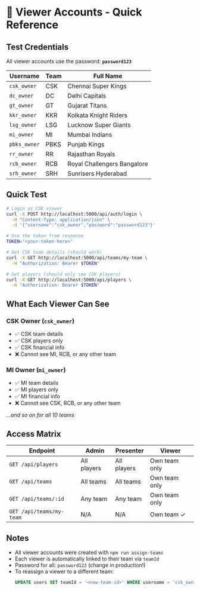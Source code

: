 # 🔐 Viewer Accounts - Quick Reference

## Test Credentials

All viewer accounts use the password: **`password123`**

| Username | Team | Full Name |
|----------|------|-----------|
| `csk_owner` | CSK | Chennai Super Kings |
| `dc_owner` | DC | Delhi Capitals |
| `gt_owner` | GT | Gujarat Titans |
| `kkr_owner` | KKR | Kolkata Knight Riders |
| `lsg_owner` | LSG | Lucknow Super Giants |
| `mi_owner` | MI | Mumbai Indians |
| `pbks_owner` | PBKS | Punjab Kings |
| `rr_owner` | RR | Rajasthan Royals |
| `rcb_owner` | RCB | Royal Challengers Bangalore |
| `srh_owner` | SRH | Sunrisers Hyderabad |

## Quick Test

```bash
# Login as CSK viewer
curl -X POST http://localhost:5000/api/auth/login \
  -H "Content-Type: application/json" \
  -d '{"username":"csk_owner","password":"password123"}'

# Use the token from response
TOKEN="<your-token-here>"

# Get CSK team details (should work)
curl -X GET http://localhost:5000/api/teams/my-team \
  -H "Authorization: Bearer $TOKEN"

# Get players (should only see CSK players)
curl -X GET http://localhost:5000/api/players \
  -H "Authorization: Bearer $TOKEN"
```

## What Each Viewer Can See

### CSK Owner (`csk_owner`)
- ✅ CSK team details
- ✅ CSK players only
- ✅ CSK financial info
- ❌ Cannot see MI, RCB, or any other team

### MI Owner (`mi_owner`)
- ✅ MI team details
- ✅ MI players only
- ✅ MI financial info
- ❌ Cannot see CSK, RCB, or any other team

*...and so on for all 10 teams*

## Access Matrix

| Endpoint | Admin | Presenter | Viewer |
|----------|-------|-----------|--------|
| `GET /api/players` | All players | All players | Own team only |
| `GET /api/teams` | All teams | All teams | Own team only |
| `GET /api/teams/:id` | Any team | Any team | Own team only |
| `GET /api/teams/my-team` | N/A | N/A | Own team ✓ |

## Notes

- All viewer accounts were created with `npm run assign-teams`
- Each viewer is automatically linked to their team via `teamId`
- Password for all: `password123` (change in production!)
- To reassign a viewer to a different team:
  ```sql
  UPDATE users SET teamId = '<new-team-id>' WHERE username = 'csk_owner';
  ```
